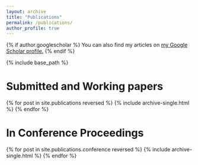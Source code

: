 ```yaml
---
layout: archive
title: "Publications"
permalink: /publications/
author_profile: true
---
```

{% if author.googlescholar %}
  You can also find my articles on <u><a href="{{author.googlescholar}}">my Google Scholar profile</a>.</u>
{% endif %} <br />

{% include base_path %}

Submitted and Working papers
======
{% for post in site.publications reversed %}
  {% include archive-single.html %}
{% endfor %} <br />


In Conference Proceedings
======
{% for post in site.publications.conference reversed %}
  {% include archive-single.html %}
{% endfor %}
